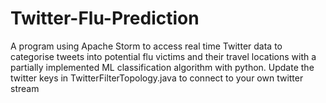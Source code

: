 # Twitter-Flu-Prediction
A program using Apache Storm to access real time Twitter data to categorise tweets into potential flu victims and their travel locations with a partially implemented ML classification algorithm with python. Update the twitter keys in TwitterFilterTopology.java to connect to your own twitter stream
